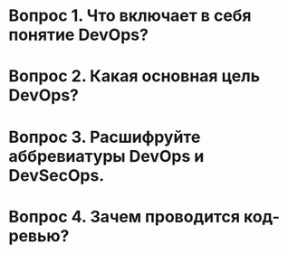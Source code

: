 # Вопрос 1. Что включает в себя понятие DevOps?

# Вопрос 2. Какая основная цель DevOps?

# Вопрос 3. Расшифруйте аббревиатуры DevOps и DevSecOps.

# Вопрос 4. Зачем проводится код-ревью?
